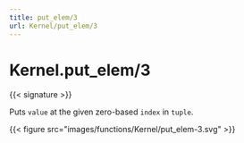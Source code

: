 ```yaml
---
title: put_elem/3
url: Kernel/put_elem/3
---
```


# Kernel.put_elem/3

{{< signature >}}

Puts `value` at the given zero-based `index` in `tuple`.

{{< figure src="images/functions/Kernel/put_elem-3.svg" >}}
